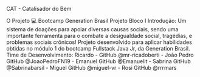 CAT - Catalisador do Bem

O Projeto 💻 Bootcamp Generation Brasil Projeto Bloco I Introdução: Um sistema de doações para apoiar diversas causas sociais, sendo uma importante
ferramenta para o combate a desigualdade social, tragédias, e problemas sociais crônicos! Projeto desenvolvido para aplicar habilidades obtidas no
módulo 1 do bootcamp Fullstack Java Jr, da Generation Brasil. Time de Desenvolvimento: Ricardo - GitHub @mr-ricadoberti - João Pedro GitHub
@JoaoPedroFN19 - Emanuel GitHub @Emanuelit - Sabrina GitHub @Sabrinabarsil - Miguel GitHub @miguel-vr - Rosi GitHub @rrrmars
